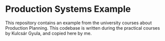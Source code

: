 # Production Systems Example

This repository contains an example from the university courses about Production Planning. This codebase is written during the practical courses by Kulcsár Gyula, and copied here by me.
